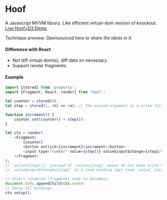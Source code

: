# Hoof

A Javascript MVVM library. Like efficient virtual-dom version of knockout. 
[Live Hoof+D3 Demo](http://bl.ocks.org/hackwaly/raw/2b6692effcb4fa3def95/)


_Technique preview. Opensourced here to share the ideas in it._

#### Difference with React

* Not diff virtual-dom(s), diff data on necessary.
* Support render fragments.

#### Example

```javascript
import {stored} from 'property';
import {Fragment, React, render} from 'hoof';

let counter = stored(0);
let step = stored(1, (n) => +n); // The second argument is a write filter.

function increment() {
    counter.set(counter() + step());
}

let ctx = render(
	<Fragment>
        {counter}
        <button onclick={increment}>increment</button>
        <input type="number" value={step()} value$input$change={step}/>
	</Fragment>
);
// `value={step()}` instead of `value={step}` means do not make write binding.
// `value$input$change={step}` is a read binding says read `value` into `step` on `input` or `change` event.

// Insert rendered (fragment) node to document.
document.body.appendChild(ctx.node);
// Setup all bindings.
ctx.setup();
```
